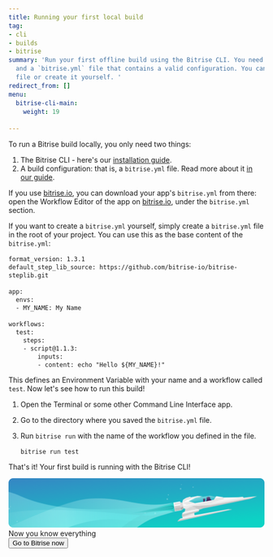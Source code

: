 ```yaml
---
title: Running your first local build
tag:
- cli
- builds
- bitrise
summary: 'Run your first offline build using the Bitrise CLI. You need the CLI itself
  and a `bitrise.yml` file that contains a valid configuration. You can download the
  file or create it yourself. '
redirect_from: []
menu:
  bitrise-cli-main:
    weight: 19

---
```

To run a Bitrise build locally, you only need two things:

1. The Bitrise CLI - here's our [installation guide](/bitrise-cli/installation/).
2. A build configuration: that is, a `bitrise.yml` file. Read more about it [in our guide](https://devcenter.bitrise.io/bitrise-cli/basics-of-bitrise-yml/).

If you use [bitrise.io](https://www.bitrise.io), you can download your app's `bitrise.yml` from there: open the Workflow Editor of the app on [bitrise.io](https://www.bitrise.io), under the `bitrise.yml` section.

If you want to create a `bitrise.yml` yourself, simply create a `bitrise.yml` file in the root of your project. You can use this as the base content of the `bitrise.yml`:

    format_version: 1.3.1
    default_step_lib_source: https://github.com/bitrise-io/bitrise-steplib.git
    
    app:
      envs:
      - MY_NAME: My Name
    
    workflows:
      test:
        steps:
        - script@1.1.3:
            inputs:
            - content: echo "Hello ${MY_NAME}!"

This defines an Environment Variable with your name and a workflow called `test`. Now let's see how to run this build!

1. Open the Terminal or some other Command Line Interface app.
2. Go to the directory where you saved the `bitrise.yml` file.
3. Run `bitrise run` with the name of the workflow you defined in the file.

       bitrise run test

That's it! Your first build is running with the Bitrise CLI!

<div class="banner">
	<img src="/assets/images/banner-bg-888x170.png" style="border: none;">
	<div class="deploy-text">Now you know everything</div>
	<a target="_blank" href="https://app.bitrise.io/dashboard/builds"><button class="button">Go to Bitrise now</button></a>
</div>